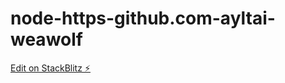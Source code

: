 # node-https-github.com-ayltai-weawolf

[Edit on StackBlitz ⚡️](https://stackblitz.com/edit/node-athkiu)